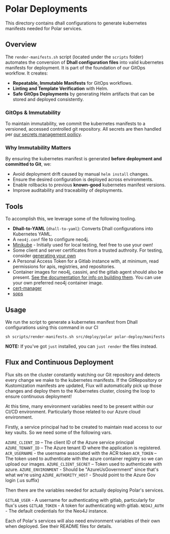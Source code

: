 # Polar Deployments

This directory contains dhall configurations to generate kubernetes manifests needed for Polar services.

## Overview
The `render-manifests.sh` script (located under the `scripts` folder) automates the conversion of **Dhall configuration files** into valid kubernetes manifests for deployment. It is part of the foundation of our GitOps workflow. It creates:
- **Repeatable, Immutable Manifests** for GitOps workflows.
- **Linting and Template Verification** with Helm.
- **Safe GitOps Deployments** by generating Helm artifacts that can be stored and deployed consistently.


### GitOps & Immutability
To maintain immutability, we commit the kubernetes manifests to a versioned, accessed controlled git repository. All secrets are then handled per [our secrets management poilicy](../../docs/architecture/secrets-management.md).

### Why Immutability Matters
By ensuring the kubernetes manifest is generated **before deployment and committed to Git**, we:
- Avoid deployment drift caused by manual `helm install` changes.
- Ensure the desired configuration is deployed across environments.
- Enable rollbacks to previous **known-good** kubernetes manifest versions.
- Improve auditability and traceability of deployments.

## Tools
To accomplish this, we leverage some of the following tooling.
- **Dhall-to-YAML** (`dhall-to-yaml`): Converts Dhall configurations into Kubernetes YAML.
- A `neo4j.conf` file to configure neo4j.
- [Minikube](https://minikube.sigs.k8s.io/docs/start/) - Initially used for local testing, feel free to use your own!
- Some client and server certificates from a trusted authroity. For testing, consider [generating your own](../agents/README.md)
- A Personal Access Token for a Gitlab instance with, at minimum, read permissions for apis, registries, and repositories.
- Container images for neo4j, cassini, and the gitlab agent should also be present. [See the documentation for info on building them](../agents/README.md). You can use your own preferred neo4j container image.
- [cert-manager ](https://cert-manager.io/docs/installation/)
- [sops](https://github.com/getsops/sops)

## Usage
We run the script to generate a kubernetes manifest from Dhall configurations using this command in our CI

  `sh scripts/render-manifests.sh src/deploy/polar polar-deploy/manifests`

**NOTE:** If you've got `just` installed, you can `just render` the files instead.

## Flux and Continuous Deployment

Flux sits on the cluster constantly watching our Git repository and detects every change we make to the kubernetes manifests.
If the GitRepository or Kustomization manifests are updated, Flux will automatically pick up those changes and deploy them to the Kubernetes cluster, closing the loop to ensure continuous deployment!

At this time, many environment variables need to be present within our CI/CD environment.
Particularly those related to our Azure cloud environment.

Firstly, a service principal had to be created to maintain read access to our key vaults. So we need some of the following vars.

`AZURE_CLIENT_ID` – The client ID of the Azure service principal
`AZURE_TENANT_ID` – The Azure tenant ID where the application is registered.
`ACR_USERNAME` - the username associated with the ACR token
`ACR_TOKEN` – The token used to authenticate with the azure container registry so we can upload our images.
`AZURE_CLIENT_SECRET` – Token used to authenticate with azure.
`AZURE_ENVIRONMENT` - Should be "AzureUsGovernment" since that's what we're using
`AZURE_AUTHORITY_HOST` - Should point to the Azure Gov login (.us suffix)

Then there are the variables needed for actually deploying Polar's services.

`GITLAB_USER` - A username for authenticating with gitlab, particularly for flux's uses
`GITLAB_TOKEN` - A token for authenticating with gitlab.
`NEO4J_AUTH` - The default credentials for the Neo4J instance.

Each of Polar's services will also need environment variables of their own when deployed. See their README files for details.
